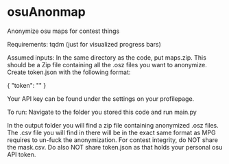 # osuAnonmap
Anonymize osu maps for contest things

Requirements:
tqdm (just for visualized progress bars)

Assumed inputs:
In the same directory as the code, put maps.zip. This should be a Zip file containing all the .osz files you want to anonymize.
Create token.json with the following format:

 {
  "token": "<your legacy osuAPI token>"
}

Your API key can be found under the settings on your profilepage.

To run:
Navigate to the folder you stored this code and run main.py

In the output folder you will find a zip file containing anonymized .osz files. The .csv file you will find in there will be in the exact same format as MPG requires to un-fuck the anonymization.
For contest integrity, do NOT share the mask.csv. Do also NOT share token.json as that holds your personal osu API token.

